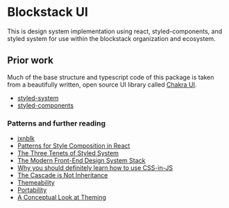 # Blockstack UI
This is design system implementation using react, styled-components, and styled system for use within the blockstack organization and ecosystem.

## Prior work
Much of the base structure and typescript code of this package is taken from a beautifully written, open source UI library called [Chakra UI](https://github.com/chakra-ui/chakra-ui/).

- [styled-system](https://styled-system.com)
- [styled-components](https://www.styled-components.com)

### Patterns and further reading

- [jxnblk](https://twitter.com/jxnblk)
- [Patterns for Style Composition in React](https://jxnblk.com/blog/patterns-for-style-composition-in-react/)
- [The Three Tenets of Styled System](https://jxnblk.com/blog/the-three-tenets-of-styled-system/)
- [The Modern Front-End Design System Stack](https://jxnblk.com/blog/the-modern-front-end-design-system/)
- [Why you should definitely learn how to use CSS-in-JS](https://jxnblk.com/blog/why-you-should-learn-css-in-js/)
- [The Cascade is Not Inheritance](https://jxnblk.com/blog/the-cascade-is-not-inheritance/)
- [Themeability](https://jxnblk.com/blog/themeability/)
- [Portability](https://jxnblk.com/blog/portability/)
- [A Conceptual Look at Theming](https://jxnblk.com/blog/a-conceptual-look-at-theming/)
